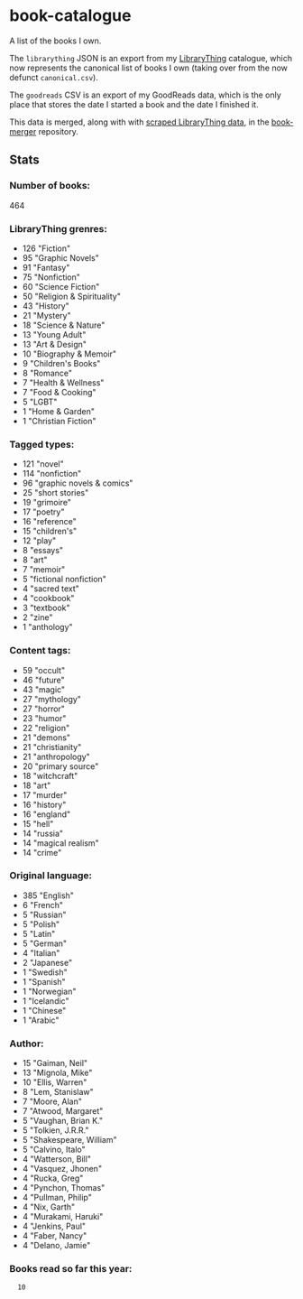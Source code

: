book-catalogue
==============

A list of the books I own.

The `librarything` JSON is an export from my [LibraryThing](https://www.librarything.com/catalog/tripofmice) catalogue, which now represents the canonical list of books I own (taking over from the now defunct `canonical.csv`).

The `goodreads` CSV is an export of my GoodReads data, which is the only place that stores the date I started a book and the date I finished it.

This data is merged, along with with [scraped LibraryThing data](https://github.com/mouse-reeve/book-scraper), in the [book-merger](https://github.com/mouse-reeve/book-merger) repository.

## Stats
### Number of books:
464

### LibraryThing grenres:
- 126 "Fiction"
- 95 "Graphic Novels"
- 91 "Fantasy"
- 75 "Nonfiction"
- 60 "Science Fiction"
- 50 "Religion & Spirituality"
- 43 "History"
- 21 "Mystery"
- 18 "Science & Nature"
- 13 "Young Adult"
- 13 "Art & Design"
- 10 "Biography & Memoir"
- 9 "Children's Books"
- 8 "Romance"
- 7 "Health & Wellness"
- 7 "Food & Cooking"
- 5 "LGBT"
- 1 "Home & Garden"
- 1 "Christian Fiction"

### Tagged types:
- 121 "novel"
- 114 "nonfiction"
- 96 "graphic novels & comics"
- 25 "short stories"
- 19 "grimoire"
- 17 "poetry"
- 16 "reference"
- 15 "children's"
- 12 "play"
- 8 "essays"
- 8 "art"
- 7 "memoir"
- 5 "fictional nonfiction"
- 4 "sacred text"
- 4 "cookbook"
- 3 "textbook"
- 2 "zine"
- 1 "anthology"

### Content tags:
- 59 "occult"
- 46 "future"
- 43 "magic"
- 27 "mythology"
- 27 "horror"
- 23 "humor"
- 22 "religion"
- 21 "demons"
- 21 "christianity"
- 21 "anthropology"
- 20 "primary source"
- 18 "witchcraft"
- 18 "art"
- 17 "murder"
- 16 "history"
- 16 "england"
- 15 "hell"
- 14 "russia"
- 14 "magical realism"
- 14 "crime"

### Original language:
- 385 "English"
- 6 "French"
- 5 "Russian"
- 5 "Polish"
- 5 "Latin"
- 5 "German"
- 4 "Italian"
- 2 "Japanese"
- 1 "Swedish"
- 1 "Spanish"
- 1 "Norwegian"
- 1 "Icelandic"
- 1 "Chinese"
- 1 "Arabic"

### Author:
- 15 "Gaiman, Neil"
- 13 "Mignola, Mike"
- 10 "Ellis, Warren"
- 8 "Lem, Stanislaw"
- 7 "Moore, Alan"
- 7 "Atwood, Margaret"
- 5 "Vaughan, Brian K."
- 5 "Tolkien, J.R.R."
- 5 "Shakespeare, William"
- 5 "Calvino, Italo"
- 4 "Watterson, Bill"
- 4 "Vasquez, Jhonen"
- 4 "Rucka, Greg"
- 4 "Pynchon, Thomas"
- 4 "Pullman, Philip"
- 4 "Nix, Garth"
- 4 "Murakami, Haruki"
- 4 "Jenkins, Paul"
- 4 "Faber, Nancy"
- 4 "Delano, Jamie"

### Books read so far this year:
      10



